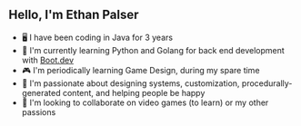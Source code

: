 ## Hello, I'm Ethan Palser

- 🖥️ I have been coding in Java for 3 years
- 📓 I'm currently learning Python and Golang for back end development with [Boot.dev](https://www.boot.dev/)
- 🎮 I'm periodically learning Game Design, during my spare time
- 💝 I'm passionate about designing systems, customization, procedurally-generated content, and helping people be happy
- 🤔 I'm looking to collaborate on video games (to learn) or my other passions

<!--
**ethpalser/ethpalser** is a ✨ _special_ ✨ repository because its `README.md` (this file) appears on your GitHub profile.

Here are some ideas to get you started:

- 🔭 I’m currently working on ...
- 🌱 I’m currently learning ...
- 👯 I’m looking to collaborate on ...
- 🤔 I’m looking for help with ...
- 💬 Ask me about ...
- 📫 How to reach me: ...
- 😄 Pronouns: ...
- ⚡ Fun fact: ...
-->
